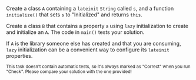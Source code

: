 

Create a class `A` containing a `lateinit` `String` called `s`, and a function
`initialize()` that sets `s` to "Initialized" and returns `this`.

Create a class `B` that contains a property `a` using `lazy` initialization to
create and initialize an `A`. The code in `main()` tests your solution.

If `A` is the library someone else has created and that you are consuming,
`lazy` initialization can be a convenient way to configure its `lateinit`
properties.

<sub> This task doesn't contain automatic tests,
so it's always marked as "Correct" when you run "Check".
Please compare your solution with the one provided! </sub>
